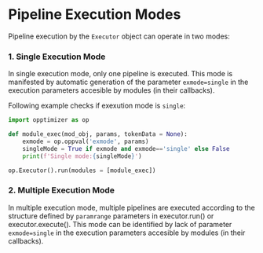 # Pipeline Execution Modes

Pipeline execution by the `Executor` object can operate in two modes:

### 1. Single Execution Mode
In single execution mode, only one pipeline is executed. This mode is manifested by automatic generation of the parameter `exmode=single` in the execution parameters accesible by modules (in their callbacks).

Following example checks if exexution mode is `single`:

```python
import opptimizer as op

def module_exec(mod_obj, params, tokenData = None):
    exmode = op.oppval('exmode', params)
    singleMode = True if exmode and exmode=='single' else False
    print(f'Single mode:{singleMode}')

op.Executor().run(modules = [module_exec])
```

### 2. Multiple Execution Mode
In multiple execution mode, multiple pipelines are executed according to the structure defined by `paramrange` parameters in executor.run() or executor.execute(). This mode can be identified by lack of parameter `exmode=single` in the execution parameters accesible by modules (in their callbacks).
